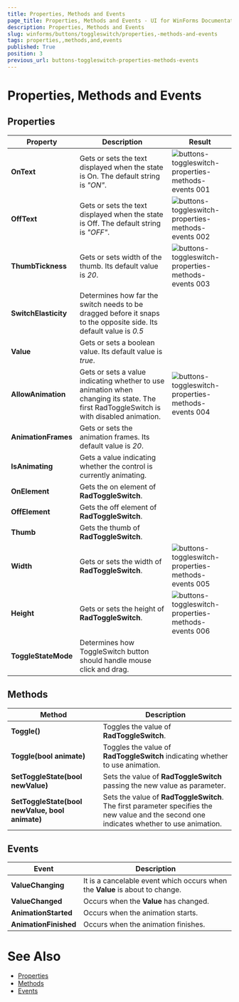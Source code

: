```yaml
---
title: Properties, Methods and Events
page_title: Properties, Methods and Events - UI for WinForms Documentation
description: Properties, Methods and Events
slug: winforms/buttons/toggleswitch/properties,-methods-and-events
tags: properties,,methods,and,events
published: True
position: 3
previous_url: buttons-toggleswitch-properties-methods-events
---
```


# Properties, Methods and Events



## Properties

|Property|Description|Result|
|----|----|----|
|__OnText__|Gets or sets the text displayed when the state is On. The default string is *"ON"*.|![buttons-toggleswitch-properties-methods-events 001](images/buttons-toggleswitch-properties-methods-events001.png)|
|__OffText__|Gets or sets the text displayed when the state is Off. The default string is *"OFF"*.|![buttons-toggleswitch-properties-methods-events 002](images/buttons-toggleswitch-properties-methods-events002.png)|
|__ThumbTickness__|Gets or sets width of the thumb. Its default value is *20*.|![buttons-toggleswitch-properties-methods-events 003](images/buttons-toggleswitch-properties-methods-events003.png)|
|__SwitchElasticity__|Determines how far the switch needs to be dragged before it snaps to the opposite side. Its default value is *0.5*||
|__Value__|Gets or sets a boolean value. Its default value is *true*.||
|__AllowAnimation__|Gets or sets a value indicating whether to use animation when changing its state. The first RadToggleSwitch is with disabled animation.|![buttons-toggleswitch-properties-methods-events 004](images/buttons-toggleswitch-properties-methods-events004.gif)|
|__AnimationFrames__|Gets or sets the animation frames. Its default value is *20*.||
|__IsAnimating__|Gets a value indicating whether the control is currently animating.||
|__OnElement__|Gets the on element of __RadToggleSwitch__.||
|__OffElement__|Gets the off element of __RadToggleSwitch__.||
|__Thumb__|Gets the thumb of __RadToggleSwitch__.||
|__Width__|Gets or sets the width of __RadToggleSwitch__.|![buttons-toggleswitch-properties-methods-events 005](images/buttons-toggleswitch-properties-methods-events005.png) |
|__Height__|Gets or sets the height of __RadToggleSwitch__.|![buttons-toggleswitch-properties-methods-events 006](images/buttons-toggleswitch-properties-methods-events006.png)|
|__ToggleStateMode__|Determines how ToggleSwitch button should handle mouse click and drag.|

## Methods

|Method|Description|
|----|----|
|__Toggle()__|Toggles the value of __RadToggleSwitch__.|
|__Toggle(bool animate)__|Toggles the value of __RadToggleSwitch__ indicating whether to use animation.|
|__SetToggleState(bool newValue)__|Sets the value of __RadToggleSwitch__ passing the new value as parameter.|
|__SetToggleState(bool newValue, bool animate)__|Sets the value of __RadToggleSwitch__. The first parameter specifies the new value and the second one indicates whether to use animation.|
         
## Events

|Event|Description|
|----|----|
|__ValueChanging__|It is a cancelable event which occurs when the __Value__ is about to change.|
|__ValueChanged__|Occurs when the __Value__ has changed.|
|__AnimationStarted__|Occurs when the animation starts.|
|__AnimationFinished__|Occurs when the animation finishes.|
            
# See Also 
* [Properties](https://docs.telerik.com/devtools/winforms/api/telerik.wincontrols.ui.radtoggleswitch.html#properties)
* [Methods](https://docs.telerik.com/devtools/winforms/api/telerik.wincontrols.ui.radtoggleswitch.html#methods)
* [Events](https://docs.telerik.com/devtools/winforms/api/telerik.wincontrols.ui.radtoggleswitch.html#events)

